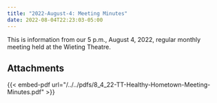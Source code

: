 ```yaml
---
title: "2022-August-4: Meeting Minutes"
date: 2022-08-04T22:23:03-05:00
---
```

This is information from our 5 p.m., August 4, 2022, regular monthly meeting held at the Wieting Theatre. 
 
## Attachments

{{< embed-pdf url="/../../pdfs/8_4_22-TT-Healthy-Hometown-Meeting-Minutes.pdf" >}}
